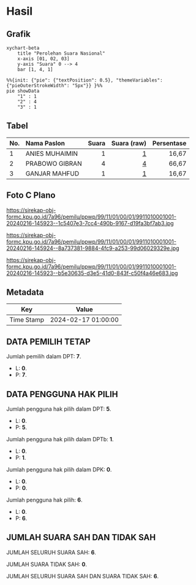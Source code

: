 # Hasil

## Grafik

```mermaid
xychart-beta
    title "Perolehan Suara Nasional"
    x-axis [01, 02, 03]
    y-axis "Suara" 0 --> 4
    bar [1, 4, 1]
```

```mermaid
%%{init: {"pie": {"textPosition": 0.5}, "themeVariables": {"pieOuterStrokeWidth": "5px"}} }%%
pie showData
    "1" : 1
    "2" : 4
    "3" : 1
```

## Tabel

| No. | Nama Paslon    | Suara | Suara (raw) | Persentase |
|:--- |:-------------- | -----:| -----------:| ----------:|
| 1   | ANIES MUHAIMIN | 1     | [1][p-1]    | 16,67      |
| 2   | PRABOWO GIBRAN | 4     | [4][p-2]    | 66,67      |
| 3   | GANJAR MAHFUD  | 1     | [1][p-3]    | 16,67      |


[p-1]: https://github.com/gigit-pemilu/pemilu-2024/blob/main/pilpres/hitung-suara/sub/99-luar-negeri/sub/11-baku-azerbaijan/sub/01-baku-azerbaijan/sub/0001-baku-azerbaijan/sub/001-pos-001/sub/paslon-1.txt
[p-2]: https://github.com/gigit-pemilu/pemilu-2024/blob/main/pilpres/hitung-suara/sub/99-luar-negeri/sub/11-baku-azerbaijan/sub/01-baku-azerbaijan/sub/0001-baku-azerbaijan/sub/001-pos-001/sub/paslon-2.txt
[p-3]: https://github.com/gigit-pemilu/pemilu-2024/blob/main/pilpres/hitung-suara/sub/99-luar-negeri/sub/11-baku-azerbaijan/sub/01-baku-azerbaijan/sub/0001-baku-azerbaijan/sub/001-pos-001/sub/paslon-3.txt

## Foto C Plano

https://sirekap-obj-formc.kpu.go.id/7a96/pemilu/ppwp/99/11/01/00/01/9911010001001-20240216-145923--1c5407e3-7cc4-490b-9167-d19fa3bf7ab3.jpg

https://sirekap-obj-formc.kpu.go.id/7a96/pemilu/ppwp/99/11/01/00/01/9911010001001-20240216-145924--8a737381-9884-4fc9-a253-99d06029329e.jpg

https://sirekap-obj-formc.kpu.go.id/7a96/pemilu/ppwp/99/11/01/00/01/9911010001001-20240216-145923--b5e30635-d3e5-41d0-843f-c50f4a46e683.jpg


## Metadata

| Key        | Value               |
| ---------- | ------------------- |
| Time Stamp | 2024-02-17 01:00:00 |


## DATA PEMILIH TETAP

Jumlah pemilih dalam DPT: **7**.
 * L: **0**.
 * P: **7**.

## DATA PENGGUNA HAK PILIH

Jumlah pengguna hak pilih dalam DPT: **5**.
 * L: **0**.
 * P: **5**.

Jumlah pengguna hak pilih dalam DPTb: **1**.
 * L: **0**.
 * P: **1**.

Jumlah pengguna hak pilih dalam DPK: **0**.
 * L: **0**.
 * P: **0**.

Jumlah pengguna hak pilih: **6**.
 * L: **0**.
 * P: **6**.

## JUMLAH SUARA SAH DAN TIDAK SAH

JUMLAH SELURUH SUARA SAH: **6**.

JUMLAH SUARA TIDAK SAH: **0**.

JUMLAH SELURUH SUARA SAH DAN SUARA TIDAK SAH: **6**.



